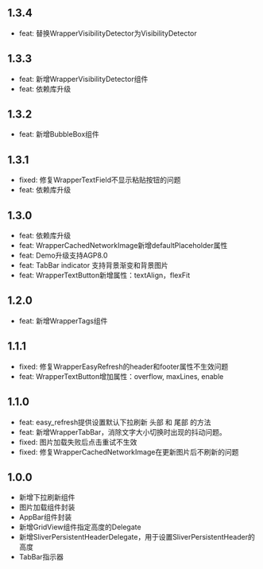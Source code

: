 ## 1.3.4

* feat: 替换WrapperVisibilityDetector为VisibilityDetector

## 1.3.3

* feat: 新增WrapperVisibilityDetector组件
* feat: 依赖库升级

## 1.3.2

* feat: 新增BubbleBox组件

## 1.3.1

* fixed: 修复WrapperTextField不显示粘贴按钮的问题
* feat: 依赖库升级

## 1.3.0

* feat: 依赖库升级
* feat: WrapperCachedNetworkImage新增defaultPlaceholder属性
* feat: Demo升级支持AGP8.0
* feat: TabBar indicator 支持背景渐变和背景图片
* feat: WrapperTextButton新增属性：textAlign，flexFit

## 1.2.0

* feat: 新增WrapperTags组件

## 1.1.1

* fixed: 修复WrapperEasyRefresh的header和footer属性不生效问题
* feat: WrapperTextButton增加属性：overflow, maxLines, enable

## 1.1.0

* feat: easy_refresh提供设置默认下拉刷新 头部 和 尾部 的方法
* feat: 新增WrapperTabBar，消除文字大小切换时出现的抖动问题。
* fixed: 图片加载失败后点击重试不生效
* fixed: 修复WrapperCachedNetworkImage在更新图片后不刷新的问题

## 1.0.0

* 新增下拉刷新组件
* 图片加载组件封装
* AppBar组件封装
* 新增GridView组件指定高度的Delegate
* 新增SliverPersistentHeaderDelegate，用于设置SliverPersistentHeader的高度
* TabBar指示器
